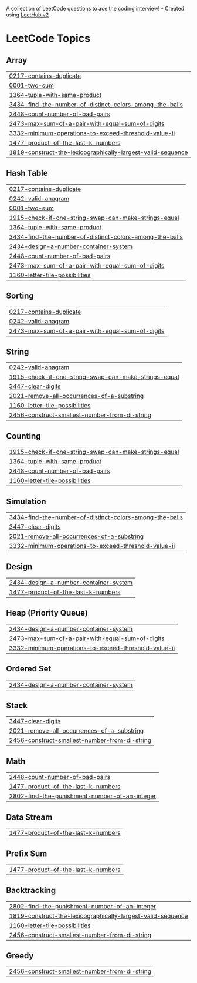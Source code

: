 A collection of LeetCode questions to ace the coding interview! - Created using [LeetHub v2](https://github.com/arunbhardwaj/LeetHub-2.0)
<!---LeetCode Topics Start-->
# LeetCode Topics
## Array
|  |
| ------- |
| [0217-contains-duplicate](https://github.com/Ahmedfurkhan/2025-LEETBEGIN/tree/master/0217-contains-duplicate) |
| [0001-two-sum](https://github.com/Ahmedfurkhan/2025-LEETBEGIN/tree/master/0001-two-sum) |
| [1364-tuple-with-same-product](https://github.com/Ahmedfurkhan/2025-LEETBEGIN/tree/master/1364-tuple-with-same-product) |
| [3434-find-the-number-of-distinct-colors-among-the-balls](https://github.com/Ahmedfurkhan/2025-LEETBEGIN/tree/master/3434-find-the-number-of-distinct-colors-among-the-balls) |
| [2448-count-number-of-bad-pairs](https://github.com/Ahmedfurkhan/2025-LEETBEGIN/tree/master/2448-count-number-of-bad-pairs) |
| [2473-max-sum-of-a-pair-with-equal-sum-of-digits](https://github.com/Ahmedfurkhan/2025-LEETBEGIN/tree/master/2473-max-sum-of-a-pair-with-equal-sum-of-digits) |
| [3332-minimum-operations-to-exceed-threshold-value-ii](https://github.com/Ahmedfurkhan/2025-LEETBEGIN/tree/master/3332-minimum-operations-to-exceed-threshold-value-ii) |
| [1477-product-of-the-last-k-numbers](https://github.com/Ahmedfurkhan/2025-LEETBEGIN/tree/master/1477-product-of-the-last-k-numbers) |
| [1819-construct-the-lexicographically-largest-valid-sequence](https://github.com/Ahmedfurkhan/2025-LEETBEGIN/tree/master/1819-construct-the-lexicographically-largest-valid-sequence) |
## Hash Table
|  |
| ------- |
| [0217-contains-duplicate](https://github.com/Ahmedfurkhan/2025-LEETBEGIN/tree/master/0217-contains-duplicate) |
| [0242-valid-anagram](https://github.com/Ahmedfurkhan/2025-LEETBEGIN/tree/master/0242-valid-anagram) |
| [0001-two-sum](https://github.com/Ahmedfurkhan/2025-LEETBEGIN/tree/master/0001-two-sum) |
| [1915-check-if-one-string-swap-can-make-strings-equal](https://github.com/Ahmedfurkhan/2025-LEETBEGIN/tree/master/1915-check-if-one-string-swap-can-make-strings-equal) |
| [1364-tuple-with-same-product](https://github.com/Ahmedfurkhan/2025-LEETBEGIN/tree/master/1364-tuple-with-same-product) |
| [3434-find-the-number-of-distinct-colors-among-the-balls](https://github.com/Ahmedfurkhan/2025-LEETBEGIN/tree/master/3434-find-the-number-of-distinct-colors-among-the-balls) |
| [2434-design-a-number-container-system](https://github.com/Ahmedfurkhan/2025-LEETBEGIN/tree/master/2434-design-a-number-container-system) |
| [2448-count-number-of-bad-pairs](https://github.com/Ahmedfurkhan/2025-LEETBEGIN/tree/master/2448-count-number-of-bad-pairs) |
| [2473-max-sum-of-a-pair-with-equal-sum-of-digits](https://github.com/Ahmedfurkhan/2025-LEETBEGIN/tree/master/2473-max-sum-of-a-pair-with-equal-sum-of-digits) |
| [1160-letter-tile-possibilities](https://github.com/Ahmedfurkhan/2025-LEETBEGIN/tree/master/1160-letter-tile-possibilities) |
## Sorting
|  |
| ------- |
| [0217-contains-duplicate](https://github.com/Ahmedfurkhan/2025-LEETBEGIN/tree/master/0217-contains-duplicate) |
| [0242-valid-anagram](https://github.com/Ahmedfurkhan/2025-LEETBEGIN/tree/master/0242-valid-anagram) |
| [2473-max-sum-of-a-pair-with-equal-sum-of-digits](https://github.com/Ahmedfurkhan/2025-LEETBEGIN/tree/master/2473-max-sum-of-a-pair-with-equal-sum-of-digits) |
## String
|  |
| ------- |
| [0242-valid-anagram](https://github.com/Ahmedfurkhan/2025-LEETBEGIN/tree/master/0242-valid-anagram) |
| [1915-check-if-one-string-swap-can-make-strings-equal](https://github.com/Ahmedfurkhan/2025-LEETBEGIN/tree/master/1915-check-if-one-string-swap-can-make-strings-equal) |
| [3447-clear-digits](https://github.com/Ahmedfurkhan/2025-LEETBEGIN/tree/master/3447-clear-digits) |
| [2021-remove-all-occurrences-of-a-substring](https://github.com/Ahmedfurkhan/2025-LEETBEGIN/tree/master/2021-remove-all-occurrences-of-a-substring) |
| [1160-letter-tile-possibilities](https://github.com/Ahmedfurkhan/2025-LEETBEGIN/tree/master/1160-letter-tile-possibilities) |
| [2456-construct-smallest-number-from-di-string](https://github.com/Ahmedfurkhan/2025-LEETBEGIN/tree/master/2456-construct-smallest-number-from-di-string) |
## Counting
|  |
| ------- |
| [1915-check-if-one-string-swap-can-make-strings-equal](https://github.com/Ahmedfurkhan/2025-LEETBEGIN/tree/master/1915-check-if-one-string-swap-can-make-strings-equal) |
| [1364-tuple-with-same-product](https://github.com/Ahmedfurkhan/2025-LEETBEGIN/tree/master/1364-tuple-with-same-product) |
| [2448-count-number-of-bad-pairs](https://github.com/Ahmedfurkhan/2025-LEETBEGIN/tree/master/2448-count-number-of-bad-pairs) |
| [1160-letter-tile-possibilities](https://github.com/Ahmedfurkhan/2025-LEETBEGIN/tree/master/1160-letter-tile-possibilities) |
## Simulation
|  |
| ------- |
| [3434-find-the-number-of-distinct-colors-among-the-balls](https://github.com/Ahmedfurkhan/2025-LEETBEGIN/tree/master/3434-find-the-number-of-distinct-colors-among-the-balls) |
| [3447-clear-digits](https://github.com/Ahmedfurkhan/2025-LEETBEGIN/tree/master/3447-clear-digits) |
| [2021-remove-all-occurrences-of-a-substring](https://github.com/Ahmedfurkhan/2025-LEETBEGIN/tree/master/2021-remove-all-occurrences-of-a-substring) |
| [3332-minimum-operations-to-exceed-threshold-value-ii](https://github.com/Ahmedfurkhan/2025-LEETBEGIN/tree/master/3332-minimum-operations-to-exceed-threshold-value-ii) |
## Design
|  |
| ------- |
| [2434-design-a-number-container-system](https://github.com/Ahmedfurkhan/2025-LEETBEGIN/tree/master/2434-design-a-number-container-system) |
| [1477-product-of-the-last-k-numbers](https://github.com/Ahmedfurkhan/2025-LEETBEGIN/tree/master/1477-product-of-the-last-k-numbers) |
## Heap (Priority Queue)
|  |
| ------- |
| [2434-design-a-number-container-system](https://github.com/Ahmedfurkhan/2025-LEETBEGIN/tree/master/2434-design-a-number-container-system) |
| [2473-max-sum-of-a-pair-with-equal-sum-of-digits](https://github.com/Ahmedfurkhan/2025-LEETBEGIN/tree/master/2473-max-sum-of-a-pair-with-equal-sum-of-digits) |
| [3332-minimum-operations-to-exceed-threshold-value-ii](https://github.com/Ahmedfurkhan/2025-LEETBEGIN/tree/master/3332-minimum-operations-to-exceed-threshold-value-ii) |
## Ordered Set
|  |
| ------- |
| [2434-design-a-number-container-system](https://github.com/Ahmedfurkhan/2025-LEETBEGIN/tree/master/2434-design-a-number-container-system) |
## Stack
|  |
| ------- |
| [3447-clear-digits](https://github.com/Ahmedfurkhan/2025-LEETBEGIN/tree/master/3447-clear-digits) |
| [2021-remove-all-occurrences-of-a-substring](https://github.com/Ahmedfurkhan/2025-LEETBEGIN/tree/master/2021-remove-all-occurrences-of-a-substring) |
| [2456-construct-smallest-number-from-di-string](https://github.com/Ahmedfurkhan/2025-LEETBEGIN/tree/master/2456-construct-smallest-number-from-di-string) |
## Math
|  |
| ------- |
| [2448-count-number-of-bad-pairs](https://github.com/Ahmedfurkhan/2025-LEETBEGIN/tree/master/2448-count-number-of-bad-pairs) |
| [1477-product-of-the-last-k-numbers](https://github.com/Ahmedfurkhan/2025-LEETBEGIN/tree/master/1477-product-of-the-last-k-numbers) |
| [2802-find-the-punishment-number-of-an-integer](https://github.com/Ahmedfurkhan/2025-LEETBEGIN/tree/master/2802-find-the-punishment-number-of-an-integer) |
## Data Stream
|  |
| ------- |
| [1477-product-of-the-last-k-numbers](https://github.com/Ahmedfurkhan/2025-LEETBEGIN/tree/master/1477-product-of-the-last-k-numbers) |
## Prefix Sum
|  |
| ------- |
| [1477-product-of-the-last-k-numbers](https://github.com/Ahmedfurkhan/2025-LEETBEGIN/tree/master/1477-product-of-the-last-k-numbers) |
## Backtracking
|  |
| ------- |
| [2802-find-the-punishment-number-of-an-integer](https://github.com/Ahmedfurkhan/2025-LEETBEGIN/tree/master/2802-find-the-punishment-number-of-an-integer) |
| [1819-construct-the-lexicographically-largest-valid-sequence](https://github.com/Ahmedfurkhan/2025-LEETBEGIN/tree/master/1819-construct-the-lexicographically-largest-valid-sequence) |
| [1160-letter-tile-possibilities](https://github.com/Ahmedfurkhan/2025-LEETBEGIN/tree/master/1160-letter-tile-possibilities) |
| [2456-construct-smallest-number-from-di-string](https://github.com/Ahmedfurkhan/2025-LEETBEGIN/tree/master/2456-construct-smallest-number-from-di-string) |
## Greedy
|  |
| ------- |
| [2456-construct-smallest-number-from-di-string](https://github.com/Ahmedfurkhan/2025-LEETBEGIN/tree/master/2456-construct-smallest-number-from-di-string) |
<!---LeetCode Topics End-->